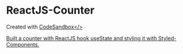 # ReactJS-Counter
Created with <a href="https://codesandbox.io/s/github/spais/ReactJS-Counter">CodeSandbox</>

Built a counter with ReactJS hook useState and styling it with Styled-Components.
